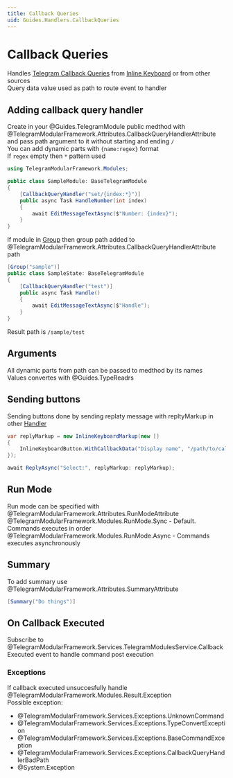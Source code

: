 ```yaml
---
title: Callback Queries
uid: Guides.Handlers.CallbackQueries
---
```


# Callback Queries

Handles [Telegram Callback Queries](https://core.telegram.org/bots/api#callbackquery)
from [Inline Keyboard](https://telegrambots.github.io/book/2/reply-markup.html#callback-buttons)
or from other sources  
Query data value used as path to route event to handler

## Adding callback query handler

Create in your @Guides.TelegramModule public medthod
with @TelegramModularFramework.Attributes.CallbackQueryHandlerAttribute
and pass path argument to it without starting and ending `/`  
You can add dynamic parts with `{name:regex}` format  
If `regex` empty then `*` pattern used

```csharp
using TelegramModularFramework.Modules;

public class SampleModule: BaseTelegramModule
{
    [CallbackQueryHandler("set/{index:*}")]
    public async Task HandleNumber(int index)
    {
        await EditMessageTextAsync($"Number: {index}");
    }
}
```

If module in [Group](xref:TelegramModularFramework.Attributes.GroupAttribute)
then group path added to @TelegramModularFramework.Attributes.CallbackQueryHandlerAttribute path

```csharp
[Group("sample")]
public class SampleState: BaseTelegramModule
{
    [CallbackQueryHandler("test")]
    public async Task Handle()
    {
        await EditMessageTextAsync($"Handle");
    }
}
```
Result path is `/sample/test`

## Arguments

All dynamic parts from path can be passed to medthod by its names  
Values convertes with @Guides.TypeReadrs

## Sending buttons

Sending buttons done by sending replaty message with repltyMarkup in
other [Handler](xref:Guides.Handlers.Introduction)
```csharp
var replyMarkup = new InlineKeyboardMarkup(new []
{
    InlineKeyboardButton.WithCallbackData("Display name", "/path/to/callback"),      
});

await ReplyAsync("Select:", replyMarkup: replyMarkup);
```

## Run Mode

Run mode can be specified with @TelegramModularFramework.Attributes.RunModeAttribute  
@TelegramModularFramework.Modules.RunMode.Sync - Default. Commands executes in order  
@TelegramModularFramework.Modules.RunMode.Async - Commands executes asynchronously

## Summary

To add summary use @TelegramModularFramework.Attributes.SummaryAttribute

```csharp
[Summary("Do things")]
```

## On Callback Executed

Subscribe to @TelegramModularFramework.Services.TelegramModulesService.CallbackExecuted event
to handle command post execution

### Exceptions

If callback executed unsuccesfully handle @TelegramModularFramework.Modules.Result.Exception  
Possible exception:

- @TelegramModularFramework.Services.Exceptions.UnknownCommand
- @TelegramModularFramework.Services.Exceptions.TypeConvertException
- @TelegramModularFramework.Services.Exceptions.BaseCommandException
- @TelegramModularFramework.Services.Exceptions.CallbackQueryHandlerBadPath
- @System.Exception